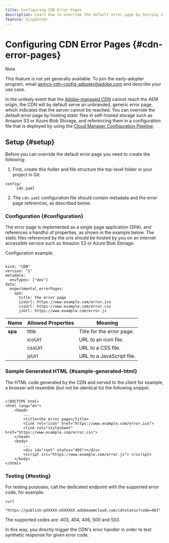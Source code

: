 ```yaml
---
title: Configuring CDN Error Pages
description: Learn how to override the default error page by hosting static files in self-hosted storage such as Amazon S3 or Azure Blob Storage, and referencing them in a configuration file that is deployed using the Cloud Manager Configuration Pipeline.
feature: Dispatcher
---
```


# Configuring CDN Error Pages {#cdn-error-pages}

>[!NOTE]
>This feature is not yet generally available. To join the early-adopter program, email [aemcs-cdn-config-adopter@adobe.com](aemcs-cdn-config-adopter@adobe.com) and describe your use case.

In the unlikely event that the [Adobe-managed CDN](/help/implementing/dispatcher/cdn.md#aem-managed-cdn) cannot reach the AEM origin, the CDN will by default serve an unbranded, generic error page, which indicates that the server cannot be reached. You can override the default error page by hosting static files in self-hosted storage such as Amazon S3 or Azure Blob Storage, and referencing them in a configuration file that is deployed by using the [Cloud Manager Configuration Pipeline](/help/implementing/cloud-manager/configuring-pipelines/introduction-ci-cd-pipelines.md#config-deployment-pipeline).

## Setup {#setup}

Before you can override the default error page you need to create the following:

1. First, create this folder and file structure the top-level folder in your project in Git:

```
config/
     cdn.yaml

```

2. The `cdn.yaml` configuration file should contain metadata and the error page references, as described below.

### Configuration {#configuration}

The error page is implemented as a single page application (SPA), and references a handful of properties, as shown in the example below.  The static files referenced by the urls should be hosted by you on an internet accessible service such as Amazon S3 or Azure Blob Storage.

Configuration example:

```

kind: "CDN"
version: "1"
metadata:
  envTypes: ["dev"]
data:
  experimental_errorPages:
    spa:
      title: the error page
      icoUrl: https://www.example.com/error.ico
      cssUrl: https://www.example.com/error.css
      jsUrl: https://www.example.com/error.js

```

| Name      | Allowed Properties               | Meaning     |
|-----------|--------------------------|-------------|
| **spa** |title|Title for the error page.|
|     |icoUrl|URL to an icon file.|
|     |cssUrl|URL to a CSS file.|
|     |jsUrl|URL to a JavaScript file.|

### Sample Generated HTML {#sample-generated-html}

The HTML code generated by the CDN and served to the client for example, a browser will resemble (but not be identical to) the following snippet.

```

<!DOCTYPE html>
<html lang="en">
    <head>
        ...
        <title>the error page</title>
        <link rel="icon" href="https://www.example.com/error.ico">
        <link rel="stylesheet" href="https://www.example.com/error.css">
    </head>
    <body>
        ...
        <div id="root" status="403"></div>
        <script src="https://www.example.com/error.js"> </script>
    </body>
</html>

```

### Testing {#testing}

For testing purposes, call the dedicated endpoint with the supported error code, for example:

```
curl

"https://publish-pXXXXX-eXXXXXX.adobeaemcloud.com/cdnstatus?code=403"

```

The supported codes are: 403, 404, 406, 500 and 503.

In this way, you directly trigger the CDN's error handler in order to test synthetic response for given error code.

